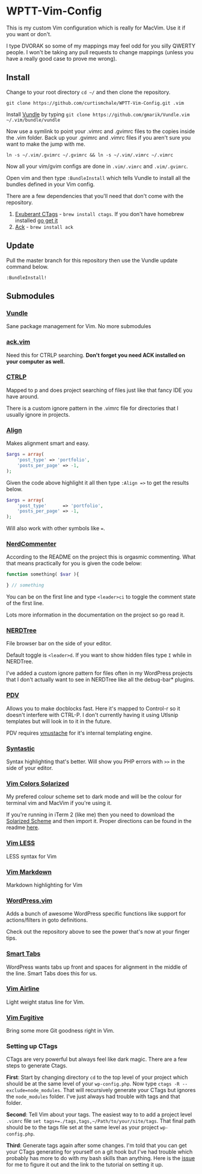 # WPTT-Vim-Config

This is my custom Vim configuration which is really for MacVim. Use it if you want or don't.

I type DVORAK so some of my mappings may feel odd for you silly QWERTY people. I won't be taking any pull requests to change mappings (unless you have a really good case to prove me wrong).

## Install

Change to your root directory `cd ~/` and then clone the repository.

`git clone https://github.com/curtismchale/WPTT-Vim-Config.git .vim`

Install [Vundle](https://github.com/gmarik/Vundle.vim) by typing `git clone https://github.com/gmarik/Vundle.vim ~/.vim/bundle/vundle`

Now use a symlink to point your .vimrc and .gvimrc files to the copies inside the .vim folder. Back up your .gvimrc and .vimrc files if you aren't sure you want to make the jump with me.

`ln -s ~/.vim/.gvimrc ~/.gvimrc && ln -s ~/.vim/.vimrc ~/.vimrc`

Now all your vim/gvim configs are done in `.vim/.vimrc` and `.vim/.gvimrc`.

Open vim and then type `:BundleInstall` which tells Vundle to install all the bundles defined in your Vim config.

There are a few dependencies that you'll need that don't come with the repository.

1. [Exuberant CTags](http://ctags.sourceforge.net/) - `brew install ctags`. If you don't have homebrew installed [go get it](http://brew.sh/)
2. [Ack](http://beyondgrep.com/) - `brew install ack`

## Update

Pull the master branch for this repository then use the Vundle update command below.

`:BundleInstall!`

## Submodules

### [Vundle](https://github.com/gmarik/Vundle.vim)

Sane package management for Vim. No more submodules


### [ack.vim](https://github.com/mileszs/ack.vim)

Need this for CTRLP searching. **Don't forget you need ACK installed on your computer as well.**

### [CTRLP](https://github.com/kien/ctrlp.vim)

Mapped to <leader>p and does project searching of files just like that fancy IDE you have around.

There is a custom ignore pattern in the .vimrc file for directories that I usually ignore in projects.

### [Align](https://github.com/tsaleh/vim-align)

Makes alignment smart and easy.

```php
$args = array(
	'post_type' => 'portfolio',
	'posts_per_page' => -1,
);
```

Given the code above highlight it all then type `:Align =>` to get the results below.

```php
$args = array(
	'post_type'      => 'portfolio',
	'posts_per_page' => -1,
);
```

Will also work with other symbols like `=`.

### [NerdCommenter](https://github.com/scrooloose/nerdcommenter)

According to the README on the project this is orgasmic commenting. What that means practically for you is given the code below:

```php
function something( $var ){

} // something
```

You can be on the first line and type `<leader>ci` to toggle the comment state of the first line.

Lots more information in the documentation on the project so go read it.

### [NERDTree](https://github.com/scrooloose/nerdtree)

File browser bar on the side of your editor.

Default toggle is `<leader>d`. If you want to show hidden files type `I` while in NERDTree.

I've added a custom ignore pattern for files often in my WordPress projects that I don't actually want to see in NERDTree like all the debug-bar* plugins.

### [PDV](https://github.com/tobyS/pdv)

Allows you to make docblocks fast. Here it's mapped to Control-r so it doesn't interfere with CTRL-P. I don't currently having it using Utlsnip templates but will look in to it in the future.

PDV requires [vmustache](https://github.com/tobyS/vmustache) for it's internal templating engine.


### [Syntastic](https://github.com/scrooloose/syntastic)

Syntax highlighting that's better. Will show you PHP errors with `>>` in the side of your editor.

### [Vim Colors Solarized](https://github.com/altercation/vim-colors-solarized)

My prefered colour scheme set to dark mode and will be the colour for terminal vim and MacVim if you're using it.

If you're running in iTerm 2 (like me) then you need to download the [Solarized Scheme](https://github.com/altercation/solarized) and then import it. Proper directions can be found in the readme [here](https://github.com/altercation/solarized/tree/master/iterm2-colors-solarized).

### [Vim LESS](https://github.com/groenewege/vim-less)

LESS syntax for Vim

### [Vim Markdown](https://github.com/plasticboy/vim-markdown)

Markdown highlighting for Vim

### [WordPress.vim](https://github.com/dsawardekar/wordpress.vim)

Adds a bunch of awesome WordPress specific functions like support for actions/filters in goto definitions.

Check out the repository above to see the power that's now at your finger tips.

### [Smart Tabs](https://github.com/vim-scripts/Smart-Tabs)

WordPress wants tabs up front and spaces for alignment in the middle of the line. Smart Tabs does this for us.

### [Vim Airline](https://github.com/bling/vim-airline)

Light weight status line for Vim.

### [Vim Fugitive](https://github.com/tpope/vim-fugitive)

Bring some more Git goodness right in Vim.

### Setting up CTags

CTags are very powerful but always feel like dark magic. There are a few steps to generate Ctags.

**First**: Start by changing directory `cd` to the top level of your project which should be at the same level of your `wp-config.php`. Now type `ctags -R --exclude=node_modules`. That will recursively generate your CTags but ignores the `node_modules` folder. I've just always had trouble with tags and that folder.

**Second**: Tell Vim about your tags. The easiest way to to add a project level `.vimrc` file `set tags+=./tags,tags,~/Path/to/your/site/tags`. That final path should be to the tags file set at the same level as your project `wp-config.php`.

**Third**: Generate tags again after some changes. I'm told that you can get your CTags generating for yourself on a git hook but I've had trouble which probably has more to do with my bash skills than anything. Here is the [issue](https://github.com/curtismchale/WPTT-Vim-Config/issues/5) for me to figure it out and the link to the tutorial on setting it up.
